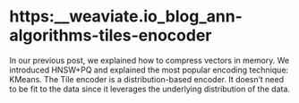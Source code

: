 # https:\_\_weaviate.io_blog_ann-algorithms-tiles-enocoder

In our previous post, we explained how to compress vectors in memory. We introduced HNSW+PQ and explained the most popular encoding technique: KMeans. The Tile encoder is a distribution-based encoder. It doesn’t need to be fit to the data since it leverages the underlying distribution of the data.
